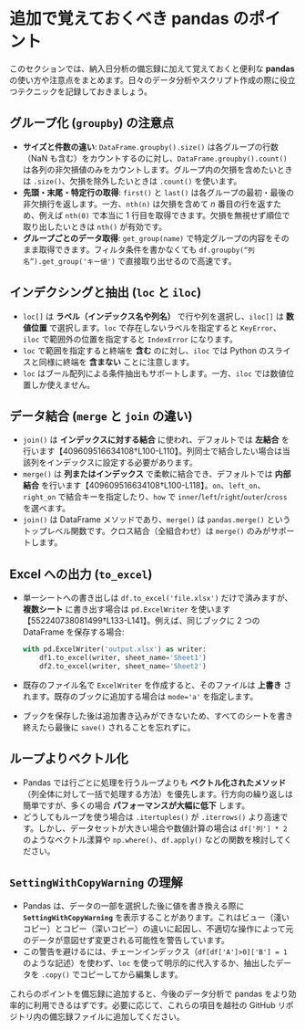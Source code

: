 # 追加で覚えておくべき pandas のポイント

このセクションでは、納入日分析の備忘録に加えて覚えておくと便利な **pandas** の使い方や注意点をまとめます。日々のデータ分析やスクリプト作成の際に役立つテクニックを記録しておきましょう。

## グループ化 (`groupby`) の注意点

- **サイズと件数の違い**: `DataFrame.groupby().size()` は各グループの行数（NaN も含む）をカウントするのに対し、`DataFrame.groupby().count()` は各列の非欠損値のみをカウントします。グループ内の欠損を含めたいときは `.size()`、欠損を除外したいときは `.count()` を使います。
- **先頭・末尾・特定行の取得**: `first()` と `last()` は各グループの最初・最後の非欠損行を返します。一方、`nth(n)` は欠損を含めて *n* 番目の行を返すため、例えば `nth(0)` で本当に 1 行目を取得できます。欠損を無視せず順位で取り出したいときは `nth()` が有効です。
- **グループごとのデータ取得**: `get_group(name)` で特定グループの内容をそのまま取得できます。フィルタ条件を書かなくても `df.groupby(“列名”).get_group('キー値')` で直接取り出せるので高速です。

## インデクシングと抽出 (`loc` と `iloc`)

- `loc[]` は **ラベル（インデックス名や列名）** で行や列を選択し、`iloc[]` は **数値位置** で選択します。`loc` で存在しないラベルを指定すると `KeyError`、`iloc` で範囲外の位置を指定すると `IndexError` になります。
- `loc` で範囲を指定すると終端を **含む** のに対し、`iloc` では Python のスライスと同様に終端を **含まない** ことに注意します。
- `loc` はブール配列による条件抽出もサポートします。一方、`iloc` では数値位置しか使えません。

## データ結合 (`merge` と `join` の違い)

- `join()` は **インデックスに対する結合** に使われ、デフォルトでは **左結合** を行います【409609516634108†L100-L110】。列同士で結合したい場合は当該列をインデックスに設定する必要があります。
- `merge()` は **列またはインデックス** で柔軟に結合でき、デフォルトでは **内部結合** を行います【409609516634108†L100-L118】。`on`、`left_on`、`right_on` で結合キーを指定したり、`how` で `inner`/`left`/`right`/`outer`/`cross` を選べます。
- `join()` は DataFrame メソッドであり、`merge()` は `pandas.merge()` というトップレベル関数です。クロス結合（全組合わせ）は `merge()` のみがサポートします。

## Excel への出力 (`to_excel`)

- 単一シートへの書き出しは `df.to_excel('file.xlsx')` だけで済みますが、**複数シート** に書き出す場合は `pd.ExcelWriter` を使います【552240738081499†L133-L141】。例えば、同じブックに 2 つの DataFrame を保存する場合:

  ```python
  with pd.ExcelWriter('output.xlsx') as writer:
      df1.to_excel(writer, sheet_name='Sheet1')
      df2.to_excel(writer, sheet_name='Sheet2')
  ```

- 既存のファイル名で `ExcelWriter` を作成すると、そのファイルは **上書き** されます。既存のブックに追加する場合は `mode='a'` を指定します。
- ブックを保存した後は追加書き込みができないため、すべてのシートを書き終えたら最後に `save()` されることを忘れずに。

## ループよりベクトル化

- Pandas では行ごとに処理を行うループよりも **ベクトル化されたメソッド**（列全体に対して一括で処理する方法）を優先します。行方向の繰り返しは簡単ですが、多くの場合 **パフォーマンスが大幅に低下** します。
- どうしてもループを使う場合は `.itertuples()` が `.iterrows()` より高速です。しかし、データセットが大きい場合や数値計算の場合は `df['列'] * 2` のようなベクトル漾算や `np.where()`、`df.apply()` などの関数を検討してください。

## `SettingWithCopyWarning` の理解

- Pandas は、データの一部を選択した後に値を書き換える際に **`SettingWithCopyWarning`** を表示することがあります。これはビュー（淺いコピー）とコピー（深いコピー）の違いに起因し、不適切な操作によって元のデータが意図せず変更される可能性を警告しています。
- この警告を避けるには、チェーンインデックス（`df[df['A']>0]['B'] = 1` のような記述）を使わず、`loc` を使って明示的に代入するか、抽出したデータを `.copy()` でコピーしてから編集します。

これらのポイントを備忘録に追加すると、今後のデータ分析で pandas をより効率的に利用できるはずです。必要に応じて、これらの項目を越社の GitHub リポジトリ内の備忘録ファイルに追加してください。
